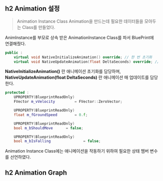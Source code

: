 ## h2 Animation 설정



> Animation Instance Class
> Animation을 만드는데 필요한 데이터들을 모아두는 Class를 만들었다.

AnimInstance를 부모로 상속 받은 AnimationInstance Class를 파서 BluePrint에 연결해줬다.

```cpp
public :
	virtual void NativeInitializeAnimation() override; // 한 번 초기화
	virtual void NativeUpdateAnimation(float DeltaSeconds) override; // Tick의 역할

```
**NativeInitializeAnimation()** 란 애니메이션 초기화를 담당하며,
**NativeUpdateAnimation(float DeltaSeconds)** 란 애니메이션 매 업데이트를 담당한다.


```cpp
protected :
	UPROPERTY(BlueprintReadOnly)
	FVector m_vVelocity			= FVector::ZeroVector;

	UPROPERTY(BlueprintReadOnly)
	float m_fGroundSpeed		= 0.f;

	UPROPERTY(BlueprintReadOnly)
	bool m_bShouldMove		= false;

	UPROPERTY(BlueprintReadOnly)
	bool m_bIsFalling				= false;
```
Animation Instance Class에는 애니메이션을 작동하기 위하여 필요한 상태 멤버 변수를 선언하였다.

## h2 Animation Graph


